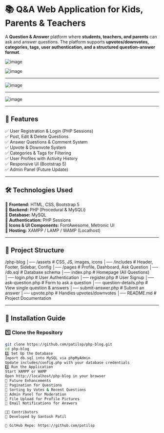 # 📚 Q&A Web Application for Kids, Parents & Teachers  

A **Question & Answer** platform where **students, teachers, and parents** can ask and answer questions. The platform supports **upvotes/downvotes, categories, tags, user authentication, and a structured question-answer format**.

![image](https://github.com/user-attachments/assets/c5b68558-5d1b-4786-b6d0-ac52ce124df0)


![image](https://github.com/user-attachments/assets/da9ecf0a-b739-46de-902e-e4105d501d2f)

---
![image](https://github.com/user-attachments/assets/fbd758c9-8db6-4fb1-a5c0-f08cf9749221)

---
![image](https://github.com/user-attachments/assets/3b27972b-db62-41f0-a76f-c189aa15064c)

---

## 🚀 Features  
✅ User Registration & Login (PHP Sessions)  
✅ Post, Edit & Delete Questions  
✅ Answer Questions & Comment System  
✅ Upvote & Downvote System  
✅ Categories & Tags for Filtering  
✅ User Profiles with Activity History  
✅ Responsive UI (Bootstrap 5)  
✅ Admin Panel (Future Update)  

---

## 🛠️ Technologies Used  
🔹 **Frontend:** HTML, CSS, Bootstrap 5  
🔹 **Backend:** PHP (Procedural & MySQLi)  
🔹 **Database:** MySQL  
🔹 **Authentication:** PHP Sessions  
🔹 **Icons & UI Components:** FontAwesome, Metronic UI  
🔹 **Hosting:** XAMPP / LAMP / WAMP (Localhost)  

---

## 📂 Project Structure  
/php-blog
│── /assets # CSS, JS, images, icons
│── /includes # Header, Footer, Sidebar, Config
│── /pages # Profile, Dashboard, Ask Question
│── /db.sql # Database schema
│── index.php # Homepage (All Questions)
│── login.php # User Authentication
│── register.php # User Signup
│── ask-question.php # Form to ask a question
│── question-details.php # View single question & answers
│── submit-answer.php # Submit an answer
│── upvote.php # Handles upvotes/downvotes
│── README.md # Project Documentation

---

## 📌 Installation Guide  
### **1️⃣ Clone the Repository**  
```bash
git clone https://github.com/patilsp/php-blog.git
cd php-blog
2️⃣ Set Up the Database
Import db.sql into MySQL via phpMyAdmin
Update includes/config.php with your database credentials
3️⃣ Run the Application
Start XAMPP or WAMP
Open http://localhost/php-blog in your browser
🎯 Future Enhancements
🔹 Pagination for Questions
🔹 Sorting by Votes & Recent Questions
🔹 Admin Panel for Moderation
🔹 File Upload for Profile Pictures
🔹 Email Notifications for Answers

👨‍💻 Contributors
🚀 Developed by Santosh Patil

🔗 GitHub Repo: https://github.com/patilsp
